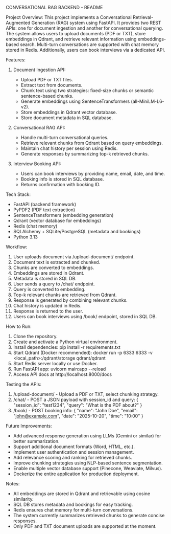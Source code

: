CONVERSATIONAL RAG BACKEND - README

Project Overview:
This project implements a Conversational Retrieval-Augmented Generation (RAG) system using FastAPI. 
It provides two REST APIs: one for document ingestion and another for conversational querying.
The system allows users to upload documents (PDF or TXT), store embeddings in Qdrant, and 
retrieve relevant information using embeddings-based search. Multi-turn conversations are supported 
with chat memory stored in Redis. Additionally, users can book interviews via a dedicated API.

Features:
1. Document Ingestion API:
   - Upload PDF or TXT files.
   - Extract text from documents.
   - Chunk text using two strategies: fixed-size chunks or semantic sentence-based chunks.
   - Generate embeddings using SentenceTransformers (all-MiniLM-L6-v2).
   - Store embeddings in Qdrant vector database.
   - Store document metadata in SQL database.

2. Conversational RAG API:
   - Handle multi-turn conversational queries.
   - Retrieve relevant chunks from Qdrant based on query embeddings.
   - Maintain chat history per session using Redis.
   - Generate responses by summarizing top-k retrieved chunks.

3. Interview Booking API:
   - Users can book interviews by providing name, email, date, and time.
   - Booking info is stored in SQL database.
   - Returns confirmation with booking ID.

Tech Stack:
- FastAPI (backend framework)
- PyPDF2 (PDF text extraction)
- SentenceTransformers (embedding generation)
- Qdrant (vector database for embeddings)
- Redis (chat memory)
- SQLAlchemy + SQLite/PostgreSQL (metadata and bookings)
- Python 3.13

Workflow:
1. User uploads document via /upload-document/ endpoint.
2. Document text is extracted and chunked.
3. Chunks are converted to embeddings.
4. Embeddings are stored in Qdrant.
5. Metadata is stored in SQL DB.
6. User sends a query to /chat/ endpoint.
7. Query is converted to embedding.
8. Top-k relevant chunks are retrieved from Qdrant.
9. Response is generated by combining relevant chunks.
10. Chat history is updated in Redis.
11. Response is returned to the user.
12. Users can book interviews using /book/ endpoint, stored in SQL DB.

How to Run:
1. Clone the repository.
2. Create and activate a Python virtual environment.
3. Install dependencies: pip install -r requirements.txt
4. Start Qdrant (Docker recommended): docker run -p 6333:6333 -v <local_path>:/qdrant/storage qdrant/qdrant
5. Start Redis server locally or use Docker.
6. Run FastAPI app: uvicorn main:app --reload
7. Access API docs at http://localhost:8000/docs

Testing the APIs:
1. /upload-document/ - Upload a PDF or TXT, select chunking strategy.
2. /chat/ - POST a JSON payload with session_id and query:
   {
       "session_id": "test1234",
       "query": "What is the PDF about?"
   }
3. /book/ - POST booking info:
   {
       "name": "John Doe",
       "email": "john@example.com",
       "date": "2025-10-20",
       "time": "10:00"
   }

Future Improvements:
- Add advanced response generation using LLMs (Gemini or similar) for better summarization.
- Support additional document formats (Word, HTML, etc.).
- Implement user authentication and session management.
- Add relevance scoring and ranking for retrieved chunks.
- Improve chunking strategies using NLP-based sentence segmentation.
- Enable multiple vector database support (Pinecone, Weaviate, Milvus).
- Dockerize the entire application for production deployment.

Notes:
- All embeddings are stored in Qdrant and retrievable using cosine similarity.
- SQL DB stores metadata and bookings for easy tracking.
- Redis ensures chat memory for multi-turn conversations.
- The system currently summarizes retrieved chunks to generate concise responses.
- Only PDF and TXT document uploads are supported at the moment.

